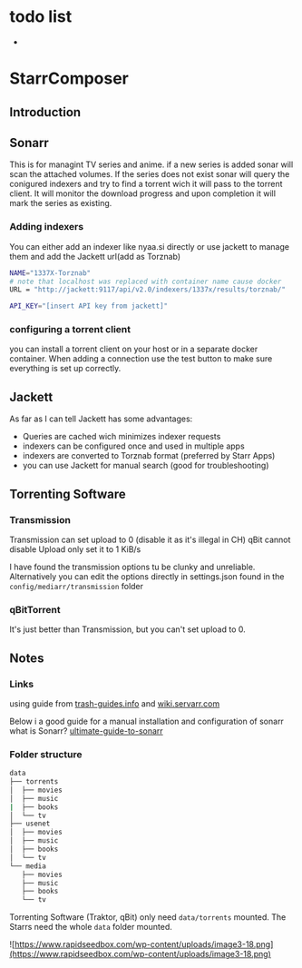 # todo list
- 


# StarrComposer

## Introduction

## Sonarr

This is for managint TV series and anime. if a new series is added sonar will scan the attached volumes. 
If the series does not exist sonar will query the conigured indexers and try to find a torrent wich it will pass to the torrent client.
It will monitor the download progress and upon completion it will mark the series as existing.

### Adding indexers

You can either add an indexer like nyaa.si directly or use jackett to manage them and add the Jackett url(add as Torznab)

```bash
NAME="1337X-Torznab"
# note that localhost was replaced with container name cause docker
URL = "http://jackett:9117/api/v2.0/indexers/1337x/results/torznab/"

API_KEY="[insert API key from jackett]"

```

### configuring a torrent client

you can install a torrent client on your host or in a separate docker container.
When adding a connection use the test button to make sure everything is set up correctly.

## Jackett

As far as I can tell Jackett has some advantages:
- Queries are cached wich minimizes indexer requests
- indexers can be configured once and used in multiple apps
- indexers are converted to Torznab format (preferred by Starr Apps)
- you can use Jackett for manual search (good for troubleshooting)



## Torrenting Software

### Transmission

Transmission can set upload to 0 (disable it as it's illegal in CH)
qBit cannot disable Upload only set it to 1 KiB/s

I have found the transmission options tu be clunky and unreliable. Alternatively you can edit the options directly in settings.json
found in the `config/mediarr/transmission` folder

### qBitTorrent

It's just better than Transmission, but you can't set upload to 0.

## Notes
### Links
 using guide from [trash-guides.info](https://trash-guides.info/File-and-Folder-Structure/How-to-set-up/Docker/) 
 and [wiki.servarr.com](https://wiki.servarr.com/docker-guide)

Below i a good guide for a manual installation and configuration of sonarr
what is Sonarr? [ultimate-guide-to-sonarr](https://www.rapidseedbox.com/blog/ultimate-guide-to-sonarr#02)
 
### Folder structure

 ```bash
 data
├── torrents
│  ├── movies
│  ├── music
|  ├── books
│  └── tv
├── usenet
│  ├── movies
│  ├── music
│  ├── books
│  └── tv
└── media
    ├── movies
    ├── music
    ├── books
    └── tv
 ```

Torrenting Software (Traktor, qBit) only need `data/torrents` mounted.
The Starrs need the whole `data` folder mounted.

![https://www.rapidseedbox.com/wp-content/uploads/image3-18.png](https://www.rapidseedbox.com/wp-content/uploads/image3-18.png)